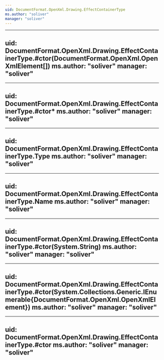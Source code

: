 ```yaml
---
uid: DocumentFormat.OpenXml.Drawing.EffectContainerType
ms.author: "soliver"
manager: "soliver"
---
```


---
uid: DocumentFormat.OpenXml.Drawing.EffectContainerType.#ctor(DocumentFormat.OpenXml.OpenXmlElement[])
ms.author: "soliver"
manager: "soliver"
---

---
uid: DocumentFormat.OpenXml.Drawing.EffectContainerType.#ctor*
ms.author: "soliver"
manager: "soliver"
---

---
uid: DocumentFormat.OpenXml.Drawing.EffectContainerType.Type
ms.author: "soliver"
manager: "soliver"
---

---
uid: DocumentFormat.OpenXml.Drawing.EffectContainerType.Name
ms.author: "soliver"
manager: "soliver"
---

---
uid: DocumentFormat.OpenXml.Drawing.EffectContainerType.#ctor(System.String)
ms.author: "soliver"
manager: "soliver"
---

---
uid: DocumentFormat.OpenXml.Drawing.EffectContainerType.#ctor(System.Collections.Generic.IEnumerable{DocumentFormat.OpenXml.OpenXmlElement})
ms.author: "soliver"
manager: "soliver"
---

---
uid: DocumentFormat.OpenXml.Drawing.EffectContainerType.#ctor
ms.author: "soliver"
manager: "soliver"
---
